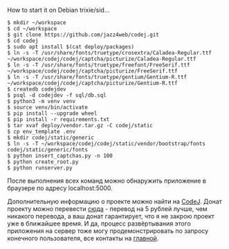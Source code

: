 How to start it on Debian trixie/sid...

```
$ mkdir ~/workspace
$ cd ~/workspace
$ git clone https://github.com/jazz4web/codej.git
$ cd codej
$ sudo apt install $(cat deploy/packages)
$ ln -s -T /usr/share/fonts/truetype/crosextra/Caladea-Regular.ttf ~/workspace/codej/codej/captcha/picturize/Caladea-Regular.ttf
$ ln -s -T /usr/share/fonts/truetype/freefont/FreeSerif.ttf ~/workspace/codej/codej/captcha/picturize/FreeSerif.ttf
$ ln -s -T /usr/share/fonts/truetype/gentium/Gentium-R.ttf ~/workspace/codej/codej/captcha/picturize/Gentium-R.ttf
$ createdb codejdev
$ psql -d codejdev -f sql/db.sql
$ python3 -m venv venv
$ source venv/bin/activate
$ pip install --upgrade wheel
$ pip install -r requirements.txt
$ tar xvaf deploy/vendor.tar.gz -C codej/static
$ cp env_template .env
$ mkdir codej/static/generic
$ ln -s -T ~/workspace/codej/codej/static/vendor/bootstrap/fonts codej/static/generic/fonts
$ python insert_captchas.py -n 100
$ python create_root.py
$ python runserver.py
```
После выполнения всех команд можно обнаружить приложение в браузере по адресу
localhost:5000.

Дополнительную информацию о проекте можно найти на
[CodeJ](https://codej.ru/8ffdIqY4). Донат проекту можно перевести
[сюда](https://yoomoney.ru/to/410015590807463) - перевод на 5 рублей лучше,
чем никакого перевода, а ваш донат гарантирует, что я не закрою проект уже в
ближайшее время. И да, процесс развёртывания этого приложения на сервер тоже
могу продемонстрировать по запросу конечного пользователя, все контакты на
[главной](https://codej.ru/).

